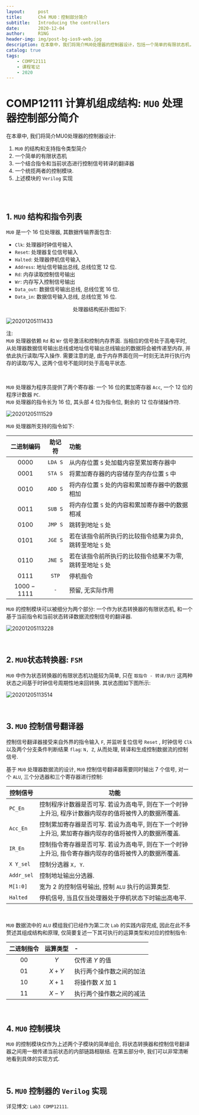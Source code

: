 ```yaml
---
layout:     post
title:      Ch4 MU0：控制部分简介
subtitle:   Introducing the controllers
date:       2020-12-04
author:     R1NG
header-img: img/post-bg-ios9-web.jpg
description: 在本章中，我们将简介MU0处理器的控制器设计，包括一个简单的有限状态机，一个结合指令和当前状态进行控制信号转译的翻译器，以及统揽两者的控制模块。
catalog: true
tags:
    - COMP12111
    - 课程笔记
    - 2020
---
```


# COMP12111 计算机组成结构: `MU0` 处理器控制部分简介

在本章中, 我们将简介MU0处理器的控制器设计:<br>
1. `MU0` 的结构和支持指令类型简介
2. 一个简单的有限状态机
3. 一个结合指令和当前状态进行控制信号转译的翻译器
4. 一个统揽两者的控制模块. 
5. 上述模块的 `Verilog` 实现


<br>
<br>


## 1. `MU0` 结构和指令列表
`MU0` 是一个 $16$ 位处理器, 其数据传输界面包含:
- `Clk`: 处理器时钟信号输入
- `Reset`: 处理器复位信号输入
- `Halted`: 处理器停机信号输入
- `Address`: 地址信号输出总线, 总线位宽 $12$ 位. 
- `Rd`: 内存读取控制信号输出
- `Wr`: 内存写入控制信号输出
- `Data_out`: 数据信号输出总线, 总线位宽 $16$ 位. 
- `Data_in`: 数据信号输入总线, 总线位宽 $16$ 位. 



<center>处理器结构拓扑图如下:</center>




![20201205111433](https://cdn.jsdelivr.net/gh/KirisameMarisaa/KirisameMarisaa.github.io/img/blogpost_images/20201205111433.png)


注: <br>
`MU0` 处理器依赖 `Rd` 和 `Wr` 信号激活和控制内存界面. 当相应的信号处于高电平时, 从处理器数据信号输出总线或地址信号输出总线输出的数据将会被传递至内存, 并依此执行读取/写入操作. 需要注意的是, 由于内存界面在同一时刻无法并行执行内存的读取/写入, 这两个信号不能同时处于高电平状态. 

<br>

`MU0` 处理器为程序员提供了两个寄存器: 一个 $16$ 位的累加寄存器 `Acc`, 一个 $12$ 位的程序计数器 `PC`. <br>
`MU0` 处理器的指令长为 $16$ 位, 其头部 $4$ 位为指令位, 剩余的 $12$ 位存储操作符. 



![20201205111529](https://cdn.jsdelivr.net/gh/KirisameMarisaa/KirisameMarisaa.github.io/img/blogpost_images/20201205111529.png)



`MU0` 处理器所支持的指令如下:

|二进制编码|助记符|功能|
|:-:|:-:|:-|
|$0000$|`LDA S`|从内存位置 `S` 处加载内容至累加寄存器中|
|$0001$|`STA S`|将累加寄存器的内容储存至内存位置 `S` 中|
|$0010$|`ADD S`|将内存位置 `S` 处的内容和累加寄存器中的数据相加|
|$0011$|`SUB S`|将内存位置 `S` 处的内容和累加寄存器中的数据相减|
|$0100$|`JMP S`|跳转到地址 `S` 处|
|$0101$|`JGE S`|若在该指令前所执行的比较指令结果为非负, 跳转至地址 `S` 处|
|$0110$|`JNE S`|若在该指令前所执行的比较指令结果不为零, 跳转至地址 `S` 处|
|$0111$|`STP`|停机指令|
|$1000-1111$|`-`|预留, 无实际作用|


`MU0` 的控制模块可以被细分为两个部分: 一个作为状态转换器的有限状态机, 和一个基于当前指令和当前状态转译数据流控制信号的翻译器. 

![20201205113228](https://cdn.jsdelivr.net/gh/KirisameMarisaa/KirisameMarisaa.github.io/img/blogpost_images/20201205113228.png)


<br>


## 2. `MU0`状态转换器: `FSM`

`MU0` 中作为状态转换器的有限状态机功能较为简单, 只在 `取指令 - 转译/执行` 这两种状态之间基于时钟信号周期性地来回转换. 其状态图如下图所示:


![20201205113514](https://cdn.jsdelivr.net/gh/KirisameMarisaa/KirisameMarisaa.github.io/img/blogpost_images/20201205113514.png)



<br>

## 3. `MU0` 控制信号翻译器
控制信号翻译器接受来自外界的指令输入 `F`, 并监听复位信号 `Reset` , 时钟信号 `Clk` 以及两个分支条件判断结果 `flag`: `N, Z`, 从而处理, 转译和生成控制数据流的控制信号. 

基于 `MU0` 处理器数据流的设计, `MU0` 控制信号翻译器需要同时输出 $7$ 个信号, 对一个 `ALU`, 三个分选器和三个寄存器进行控制: 


|控制信号|功能|
|-|-|
|`PC_En`|控制程序计数器是否可写. 若设为高电平, 则在下一个时钟上升沿, 程序计数器内现存的值将被传入的数据所覆盖. |
|`Acc_En`|控制累加寄存器是否可写. 若设为高电平, 则在下一个时钟上升沿, 累加寄存器内现存的值将被传入的数据所覆盖.|
|`IR_En`|控制指令寄存器是否可写. 若设为高电平, 则在下一个时钟上升沿, 指令寄存器内现存的值将被传入的数据所覆盖. |
|`X Y_sel`|控制分选器 `X, Y`. |
|`Addr_sel`|控制地址输出分选器. |
|`M[1:0]`|宽为 $2$ 的控制信号输出, 控制 `ALU` 执行的运算类型. |
|`Halted`|停机信号, 当且仅当处理器处于停机状态下时输出高电平. |

<br>

`MU0` 数据流中的 `ALU` 模组我们已经作为第二次 `Lab` 的实践内容完成, 因此在此不多赘述其组成结构和原理, 仅简要复述一下其可执行的运算类型和对应的控制指令: 

|二进制指令|运算类型|-|
|:-:|:-:|:-|
|$00$|$Y$|仅传递 $Y$ 的值|
|$01$|$X+Y$|执行两个操作数之间的加法|
|$10$|$X+1$|将操作数 $X$ 加 $1$|
|$11$|$X-Y$|执行两个操作数之间的减法|

<br>

## 4. `MU0` 控制模块
`MU0` 的控制模块仅作为上述两个子模块的简单组合, 将状态转换器和控制信号翻译器之间用一根传递当前状态的内部链路相联结. 在第五部分中, 我们可以非常清晰地看到具体的实现方式. 

<br>


## 5. `MU0` 控制器的 `Verilog` 实现

详见博文: `Lab3 COMP12111`. 
